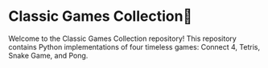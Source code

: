 # Classic Games Collection🐍

Welcome to the Classic Games Collection repository! This repository contains Python implementations of four timeless games: Connect 4, Tetris, Snake Game, and Pong.
